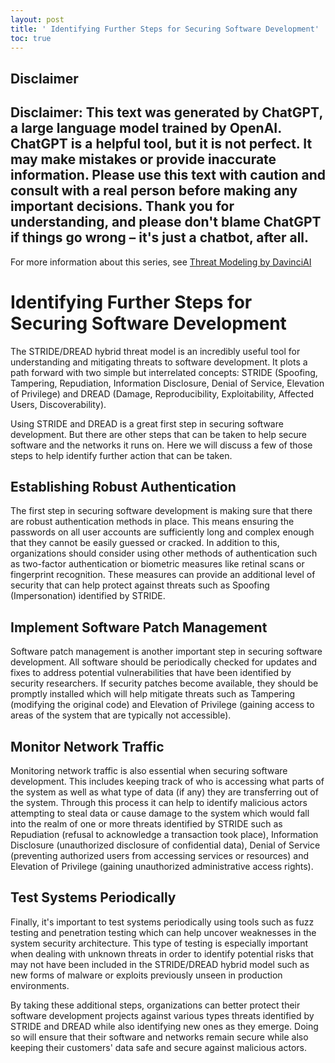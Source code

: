 ```yaml
---
layout: post
title: ' Identifying Further Steps for Securing Software Development'
toc: true
---
```

## Disclaimer
 Disclaimer: This text was generated by **ChatGPT**, a large language model trained by OpenAI. ChatGPT is a helpful tool, but it is not perfect. It may make mistakes or provide inaccurate information. Please use this text with caution and consult with a real person before making any important decisions. Thank you for understanding, and please don't blame ChatGPT if things go wrong – it's just a chatbot, after all.
---
 For more information about this series, see [Threat Modeling by DavinciAI](../threat-modeling-by-DavinciAI)

 

# Identifying Further Steps for Securing Software Development

The STRIDE/DREAD hybrid threat model is an incredibly useful tool for understanding and mitigating threats to software development. It plots a path forward with two simple but interrelated concepts: STRIDE (Spoofing, Tampering, Repudiation, Information Disclosure, Denial of Service, Elevation of Privilege) and DREAD (Damage, Reproducibility, Exploitability, Affected Users, Discoverability). 

Using STRIDE and DREAD is a great first step in securing software development. But there are other steps that can be taken to help secure software and the networks it runs on. Here we will discuss a few of those steps to help identify further action that can be taken. 

## Establishing Robust Authentication 
The first step in securing software development is making sure that there are robust authentication methods in place. This means ensuring the passwords on all user accounts are sufficiently long and complex enough that they cannot be easily guessed or cracked. In addition to this, organizations should consider using other methods of authentication such as two-factor authentication or biometric measures like retinal scans or fingerprint recognition. These measures can provide an additional level of security that can help protect against threats such as Spoofing (Impersonation) identified by STRIDE. 

## Implement Software Patch Management  
Software patch management is another important step in securing software development. All software should be periodically checked for updates and fixes to address potential vulnerabilities that have been identified by security researchers. If security patches become available, they should be promptly installed which will help mitigate threats such as Tampering (modifying the original code) and Elevation of Privilege (gaining access to areas of the system that are typically not accessible). 

## Monitor Network Traffic  
Monitoring network traffic is also essential when securing software development. This includes keeping track of who is accessing what parts of the system as well as what type of data (if any) they are transferring out of the system. Through this process it can help to identify malicious actors attempting to steal data or cause damage to the system which would fall into the realm of one or more threats identified by STRIDE such as Repudiation (refusal to acknowledge a transaction took place), Information Disclosure (unauthorized disclosure of confidential data), Denial of Service (preventing authorized users from accessing services or resources) and Elevation of Privilege (gaining unauthorized administrative access rights). 

## Test Systems Periodically   
Finally, it's important to test systems periodically using tools such as fuzz testing and penetration testing which can help uncover weaknesses in the system security architecture. This type of testing is especially important when dealing with unknown threats in order to identify potential risks that may not have been included in the STRIDE/DREAD hybrid model such as new forms of malware or exploits previously unseen in production environments. 

By taking these additional steps, organizations can better protect their software development projects against various types threats identified by STRIDE and DREAD while also identifying new ones as they emerge. Doing so will ensure that their software and networks remain secure while also keeping their customers' data safe and secure against malicious actors.